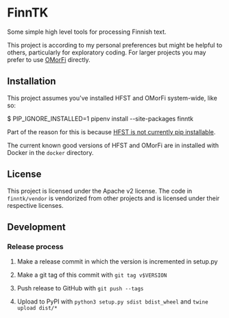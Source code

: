 # FinnTK

Some simple high level tools for processing Finnish text.

This project is according to my personal preferences but might be
helpful to others, particularly for exploratory coding. For larger projects you may prefer to use [OMorFi](https://github.com/flammie/omorfi) directly.

## Installation ##

This project assumes you've installed HFST and OMorFi system-wide, like so:

  $ PIP_IGNORE_INSTALLED=1 pipenv install --site-packages finntk

Part of the reason for this is because [HFST is not currently pip installable](https://github.com/hfst/hfst/issues/375).

The current known good versions of HFST and OMorFi are in installed with Docker in the `docker` directory.

## License ##

This project is licensed under the Apache v2 license. The code in
`finntk/vendor` is vendorized from other projects and is licensed under their
respective licenses.

## Development ##

### Release process ###

1. Make a release commit in which the version is incremented in setup.py

2. Make a git tag of this commit with `git tag v$VERSION`

3. Push release to GitHub with `git push --tags`

4. Upload to PyPI with `python3 setup.py sdist bdist_wheel` and `twine upload dist/*`
